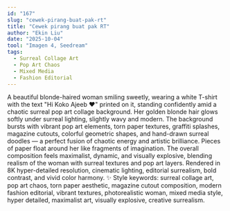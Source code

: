 ```yaml
---
id: "167"
slug: "cewek-pirang-buat-pak-rt"
title: "Cewek pirang buat pak RT"
author: "Ekin Liu"
date: "2025-10-04"
tool: "Imagen 4, Seedream"
tags:
  - Surreal Collage Art
  - Pop Art Chaos
  - Mixed Media
  - Fashion Editorial
---
```

A beautiful blonde-haired woman smiling sweetly, wearing a white T-shirt with the text "Hi Koko Ajeeb ❤️" printed on it, standing confidently amid a chaotic surreal pop art collage background.
Her golden blonde hair glows softly under surreal lighting, slightly wavy and modern.
The background bursts with vibrant pop art elements, torn paper textures, graffiti splashes, magazine cutouts, colorful geometric shapes, and hand-drawn surreal doodles — a perfect fusion of chaotic energy and artistic brilliance.
Pieces of paper float around her like fragments of imagination.
The overall composition feels maximalist, dynamic, and visually explosive, blending realism of the woman with surreal textures and pop art layers.
Rendered in 8K hyper-detailed resolution, cinematic lighting, editorial surrealism, bold contrast, and vivid color harmony.
✨ Style keywords:
surreal collage art, pop art chaos, torn paper aesthetic, magazine cutout composition, modern fashion editorial, vibrant textures, photorealistic woman, mixed media style, hyper detailed, maximalist art, visually explosive, creative surrealism.
